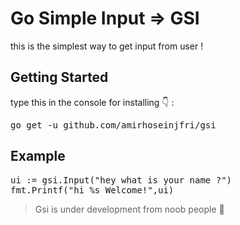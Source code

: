 # Go Simple Input => GSI

this is the simplest way to get input from user !

<h2>Getting Started</h2>
type this in the console for installing  👇 :
<pre>go get -u github.com/amirhoseinjfri/gsi</pre>

<h2>Example</h2>
<pre>ui := gsi.Input("hey what is your name ?")
fmt.Printf("hi %s Welcome!",ui)</pre>

<blockquote>Gsi is under development from noob people  👻</blockquote>
